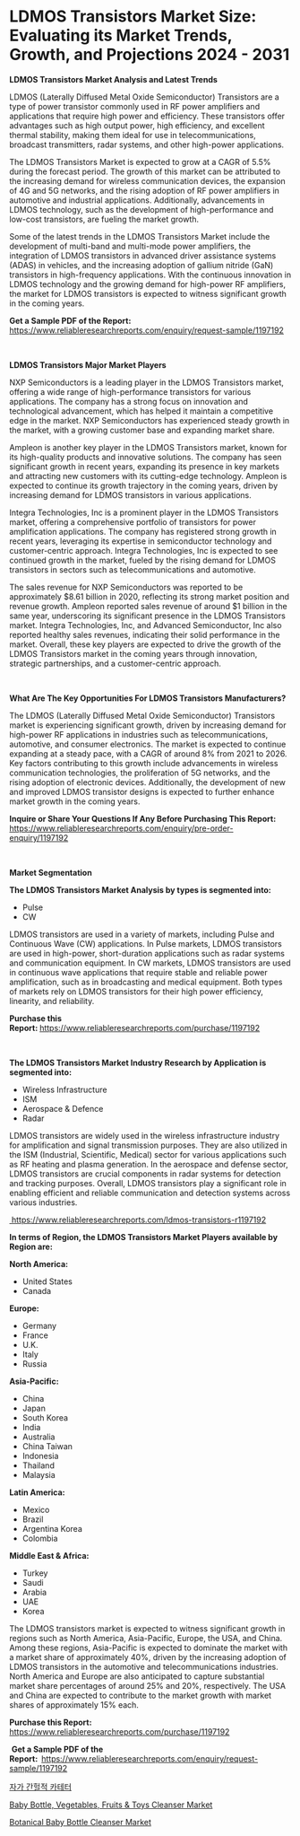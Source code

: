 <p><h1>LDMOS Transistors Market Size: Evaluating its Market Trends, Growth, and Projections 2024 - 2031</h1></p><p><strong>LDMOS Transistors Market Analysis and Latest Trends</strong></p>
<p><p>LDMOS (Laterally Diffused Metal Oxide Semiconductor) Transistors are a type of power transistor commonly used in RF power amplifiers and applications that require high power and efficiency. These transistors offer advantages such as high output power, high efficiency, and excellent thermal stability, making them ideal for use in telecommunications, broadcast transmitters, radar systems, and other high-power applications.</p><p>The LDMOS Transistors Market is expected to grow at a CAGR of 5.5% during the forecast period. The growth of this market can be attributed to the increasing demand for wireless communication devices, the expansion of 4G and 5G networks, and the rising adoption of RF power amplifiers in automotive and industrial applications. Additionally, advancements in LDMOS technology, such as the development of high-performance and low-cost transistors, are fueling the market growth.</p><p>Some of the latest trends in the LDMOS Transistors Market include the development of multi-band and multi-mode power amplifiers, the integration of LDMOS transistors in advanced driver assistance systems (ADAS) in vehicles, and the increasing adoption of gallium nitride (GaN) transistors in high-frequency applications. With the continuous innovation in LDMOS technology and the growing demand for high-power RF amplifiers, the market for LDMOS transistors is expected to witness significant growth in the coming years.</p></p>
<p><strong>Get a Sample PDF of the Report:&nbsp;</strong> <a href="https://www.reliableresearchreports.com/enquiry/request-sample/1197192">https://www.reliableresearchreports.com/enquiry/request-sample/1197192</a></p>
<p>&nbsp;</p>
<p><strong>LDMOS Transistors Major Market Players</strong></p>
<p><p>NXP Semiconductors is a leading player in the LDMOS Transistors market, offering a wide range of high-performance transistors for various applications. The company has a strong focus on innovation and technological advancement, which has helped it maintain a competitive edge in the market. NXP Semiconductors has experienced steady growth in the market, with a growing customer base and expanding market share.</p><p>Ampleon is another key player in the LDMOS Transistors market, known for its high-quality products and innovative solutions. The company has seen significant growth in recent years, expanding its presence in key markets and attracting new customers with its cutting-edge technology. Ampleon is expected to continue its growth trajectory in the coming years, driven by increasing demand for LDMOS transistors in various applications.</p><p>Integra Technologies, Inc is a prominent player in the LDMOS Transistors market, offering a comprehensive portfolio of transistors for power amplification applications. The company has registered strong growth in recent years, leveraging its expertise in semiconductor technology and customer-centric approach. Integra Technologies, Inc is expected to see continued growth in the market, fueled by the rising demand for LDMOS transistors in sectors such as telecommunications and automotive.</p><p>The sales revenue for NXP Semiconductors was reported to be approximately $8.61 billion in 2020, reflecting its strong market position and revenue growth. Ampleon reported sales revenue of around $1 billion in the same year, underscoring its significant presence in the LDMOS Transistors market. Integra Technologies, Inc, and Advanced Semiconductor, Inc also reported healthy sales revenues, indicating their solid performance in the market. Overall, these key players are expected to drive the growth of the LDMOS Transistors market in the coming years through innovation, strategic partnerships, and a customer-centric approach.</p></p>
<p>&nbsp;</p>
<p><strong>What Are The Key Opportunities For LDMOS Transistors Manufacturers?</strong></p>
<p><p>The LDMOS (Laterally Diffused Metal Oxide Semiconductor) Transistors market is experiencing significant growth, driven by increasing demand for high-power RF applications in industries such as telecommunications, automotive, and consumer electronics. The market is expected to continue expanding at a steady pace, with a CAGR of around 8% from 2021 to 2026. Key factors contributing to this growth include advancements in wireless communication technologies, the proliferation of 5G networks, and the rising adoption of electronic devices. Additionally, the development of new and improved LDMOS transistor designs is expected to further enhance market growth in the coming years.</p></p>
<p><strong>Inquire or Share Your Questions If Any Before Purchasing This Report:</strong> <a href="https://www.reliableresearchreports.com/enquiry/pre-order-enquiry/1197192">https://www.reliableresearchreports.com/enquiry/pre-order-enquiry/1197192</a></p>
<p>&nbsp;</p>
<p><strong>Market Segmentation</strong></p>
<p><strong>The LDMOS Transistors Market Analysis by types is segmented into:</strong></p>
<p><ul><li>Pulse</li><li>CW</li></ul></p>
<p><p>LDMOS transistors are used in a variety of markets, including Pulse and Continuous Wave (CW) applications. In Pulse markets, LDMOS transistors are used in high-power, short-duration applications such as radar systems and communication equipment. In CW markets, LDMOS transistors are used in continuous wave applications that require stable and reliable power amplification, such as in broadcasting and medical equipment. Both types of markets rely on LDMOS transistors for their high power efficiency, linearity, and reliability.</p></p>
<p><strong>Purchase this Report:&nbsp;</strong><a href="https://www.reliableresearchreports.com/purchase/1197192">https://www.reliableresearchreports.com/purchase/1197192</a></p>
<p>&nbsp;</p>
<p><strong>The LDMOS Transistors Market Industry Research by Application is segmented into:</strong></p>
<p><ul><li>Wireless Infrastructure</li><li>ISM</li><li>Aerospace & Defence</li><li>Radar</li></ul></p>
<p><p>LDMOS transistors are widely used in the wireless infrastructure industry for amplification and signal transmission purposes. They are also utilized in the ISM (Industrial, Scientific, Medical) sector for various applications such as RF heating and plasma generation. In the aerospace and defense sector, LDMOS transistors are crucial components in radar systems for detection and tracking purposes. Overall, LDMOS transistors play a significant role in enabling efficient and reliable communication and detection systems across various industries.</p></p>
<p><a href="https://www.reliableresearchreports.com/ldmos-transistors-r1197192">&nbsp;https://www.reliableresearchreports.com/ldmos-transistors-r1197192</a></p>
<p><strong>In terms of Region, the LDMOS Transistors Market Players available by Region are:</strong></p>
<p>
    <p> <strong> North America: </strong>
        <ul>
            <li>United States</li>
            <li>Canada</li>
        </ul>
        </p> 
    <p> <strong> Europe: </strong>
        <ul>
            <li>Germany</li>
            <li>France</li>
            <li>U.K.</li>
            <li>Italy</li>
            <li>Russia</li>
        </ul>
        </p> 
    <p> <strong> Asia-Pacific: </strong>
        <ul>
            <li>China</li>
            <li>Japan</li>
            <li>South Korea</li>
            <li>India</li>
            <li>Australia</li>
            <li>China Taiwan</li>
            <li>Indonesia</li>
            <li>Thailand</li>
            <li>Malaysia</li>
        </ul>
        </p> 
    <p> <strong> Latin America: </strong>
        <ul>
            <li>Mexico</li>
            <li>Brazil</li>
            <li>Argentina Korea</li>
            <li>Colombia</li>
        </ul>
        </p> 
    <p> <strong> Middle East & Africa: </strong>
        <ul>
            <li>Turkey</li>
            <li>Saudi</li>
            <li>Arabia</li>
            <li>UAE</li>
            <li>Korea</li>
        </ul>
    </p>
    </p>
<p><p>The LDMOS transistors market is expected to witness significant growth in regions such as North America, Asia-Pacific, Europe, the USA, and China. Among these regions, Asia-Pacific is expected to dominate the market with a market share of approximately 40%, driven by the increasing adoption of LDMOS transistors in the automotive and telecommunications industries. North America and Europe are also anticipated to capture substantial market share percentages of around 25% and 20%, respectively. The USA and China are expected to contribute to the market growth with market shares of approximately 15% each.</p></p>
<p><strong>Purchase this Report: </strong><a href="https://www.reliableresearchreports.com/purchase/1197192">https://www.reliableresearchreports.com/purchase/1197192</a></p>
<p>&nbsp;<strong>Get a Sample PDF of the Report:&nbsp;&nbsp;</strong><a href="https://www.reliableresearchreports.com/enquiry/request-sample/1197192">https://www.reliableresearchreports.com/enquiry/request-sample/1197192</a></p>
<p><strong></strong></p>
<p><p><a href="https://medium.com/@sophieinleeds/%EC%9E%90%EA%B0%80-%EA%B0%84%ED%97%90-%EC%9A%94%EA%B4%80-%EC%82%B0%EC%97%85%EC%97%90-%EB%8C%80%ED%95%9C-%EC%8B%AC%EC%B8%B5-%EB%B6%84%EC%84%9D-%EB%8F%99%ED%96%A5-%EC%8B%9C%EC%9E%A5-%EC%84%B8%EB%B6%84%ED%99%94-%EB%B0%8F-%EA%B2%BD%EC%9F%81-%EB%B6%84%EC%84%9D-14568508fe93">자가 간헐적 카테터</a></p><p><a href="https://github.com/jerrycopelandthomaswsqd8q/Market-Research-Report-List-3/blob/main/baby-bottle-vegetables-fruits-toys-cleanser-market.md">Baby Bottle, Vegetables, Fruits & Toys Cleanser Market</a></p><p><a href="https://github.com/brenzgnarento/Market-Research-Report-List-3/blob/main/botanical-baby-bottle-cleanser-market.md">Botanical Baby Bottle Cleanser Market</a></p></p>